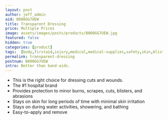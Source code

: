 ```yaml
---
layout: post
author: jeff_admin
aid: B000GG7UEW
title: Transparent Dressing
price: Multiple Prices
image: assets/images/posts/products/B000GG7UEW.jpg
featured: false
hidden: true
categories: [product]
tags:  [body,firstaid,injury,medical,medical-supplies,safety,skin,blisters,brand,burns,care,count,cuts,dressing,hospital,incisions,protects,surgical,transparent,waterproof]
permalink: transparent-dressing
postnum: B000GG7UEW
intro: Better than band-aids.
---
```

* This is the right choice for dressing cuts and wounds.
* The #1 hospital brand
* Provides protection to minor burns, scrapes, cuts, blisters, and abrasions
* Stays on skin for long periods of time with minimal skin irritation
* Stays on during water activities, showering, and bathing
* Easy-to-apply and remove
